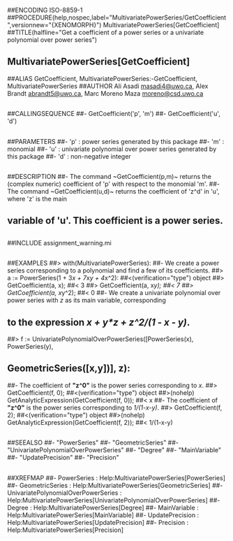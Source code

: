 ##ENCODING ISO-8859-1
##PROCEDURE(help,nospec,label="MultivariatePowerSeries/GetCoefficient",versionnew="{XENOMORPH}") MultivariatePowerSeries[GetCoefficient]
##TITLE(halfline="Get a coefficient of a power series or a univariate polynomial over power series")
##    MultivariatePowerSeries[GetCoefficient]
##ALIAS GetCoefficient, MultivariatePowerSeries:-GetCoefficient, MultivariatePowerSeries
##AUTHOR Ali Asadi masadi4@uwo.ca, Alex Brandt abrandt5@uwo.ca, Marc Moreno Maza moreno@csd.uwo.ca
##
##CALLINGSEQUENCE
##- GetCoefficient('p', 'm')
##- GetCoefficient('u', 'd')
##
##PARAMETERS
##- 'p' : power series generated by this package
##- 'm' : monomial
##- 'u' : univariate polynomial over power series generated by this package
##- 'd' : non-negative integer
##
##DESCRIPTION
##- The command ~GetCoefficient(p,m)~ returns the (complex numeric) coefficient of 'p' with respect to the monomial 'm'.
##- The command ~GetCoefficient(u,d)~ returns the coefficient of 'z^d' in 'u', where 'z' is the main
##  variable of 'u'. This coefficient is a power series.
##
##INCLUDE assignment_warning.mi
##
##EXAMPLES
##> with(MultivariatePowerSeries):
##- We create a power series corresponding to a polynomial and find a few of its coefficients.
##> a := PowerSeries(1 + 3*x + 7*x*y + 4*x^2):
##<(verification="type") object
##> GetCoefficient(a, x);
##< 3
##> GetCoefficient(a, x*y);
##< 7
##> GetCoefficient(a, x*y^2);
##< 0
##- We create a univariate polynomial over power series with _z_ as its main variable, corresponding
##  to the expression _x + y*z + z^2/(1 - x - y)_.
##> f := UnivariatePolynomialOverPowerSeries([PowerSeries(x), PowerSeries(y),
##  GeometricSeries([x,y])], z):
##- The coefficient of __"z^0"__ is the power series corresponding to _x_.
##> GetCoefficient(f, 0);
##<(verification="type") object
##>(nohelp) GetAnalyticExpression(GetCoefficient(f, 0));
##< x
##- The coefficient of __"z^0"__ is the power series corresponding to _1/(1-x-y)_.
##> GetCoefficient(f, 2);
##<(verification="type") object
##>(nohelp) GetAnalyticExpression(GetCoefficient(f, 2));
##< 1/(1-x-y)
##
##SEEALSO
##- "PowerSeries"
##- "GeometricSeries"
##- "UnivariatePolynomialOverPowerSeries"
##- "Degree"
##- "MainVariable"
##- "UpdatePrecision"
##- "Precision"
## 
##XREFMAP
##- PowerSeries : Help:MultivariatePowerSeries[PowerSeries]
##- GeometricSeries : Help:MultivariatePowerSeries[GeometricSeries]
##- UnivariatePolynomialOverPowerSeries : Help:MultivariatePowerSeries[UnivariatePolynomialOverPowerSeries]
##- Degree : Help:MultivariatePowerSeries[Degree]
##- MainVariable : Help:MultivariatePowerSeries[MainVariable]
##- UpdatePrecision : Help:MultivariatePowerSeries[UpdatePrecision]
##- Precision : Help:MultivariatePowerSeries[Precision]
